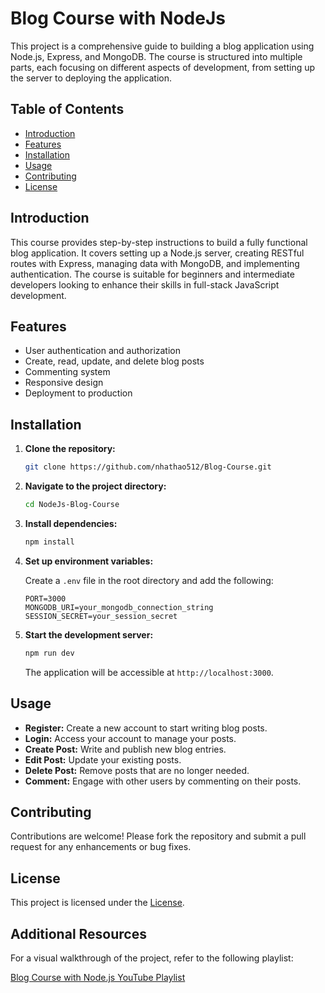 # Blog Course with NodeJs 

This project is a comprehensive guide to building a blog application using Node.js, Express, and MongoDB. The course is structured into multiple parts, each focusing on different aspects of development, from setting up the server to deploying the application.

## Table of Contents

- [Introduction](#introduction)
- [Features](#features)
- [Installation](#installation)
- [Usage](#usage)
- [Contributing](#contributing)
- [License](#license)

## Introduction

This course provides step-by-step instructions to build a fully functional blog application. It covers setting up a Node.js server, creating RESTful routes with Express, managing data with MongoDB, and implementing authentication. The course is suitable for beginners and intermediate developers looking to enhance their skills in full-stack JavaScript development.

## Features

- User authentication and authorization
- Create, read, update, and delete blog posts
- Commenting system
- Responsive design
- Deployment to production

## Installation

1. **Clone the repository:**

   ```bash
   git clone https://github.com/nhathao512/Blog-Course.git
   ```

2. **Navigate to the project directory:**

   ```bash
   cd NodeJs-Blog-Course
   ```

3. **Install dependencies:**

   ```bash
   npm install
   ```

4. **Set up environment variables:**

   Create a `.env` file in the root directory and add the following:

   ```env
   PORT=3000
   MONGODB_URI=your_mongodb_connection_string
   SESSION_SECRET=your_session_secret
   ```

5. **Start the development server:**

   ```bash
   npm run dev
   ```

   The application will be accessible at `http://localhost:3000`.

## Usage

- **Register:** Create a new account to start writing blog posts.
- **Login:** Access your account to manage your posts.
- **Create Post:** Write and publish new blog entries.
- **Edit Post:** Update your existing posts.
- **Delete Post:** Remove posts that are no longer needed.
- **Comment:** Engage with other users by commenting on their posts.

## Contributing

Contributions are welcome! Please fork the repository and submit a pull request for any enhancements or bug fixes.

## License
This project is licensed under the [License](LICENSE.md).

## Additional Resources

For a visual walkthrough of the project, refer to the following playlist:

[Blog Course with Node.js YouTube Playlist](https://www.youtube.com/watch?v=z2f7RHgvddc&list=PL_-VfJajZj0VatBpaXkEHK_UPHL7dW6I3)
